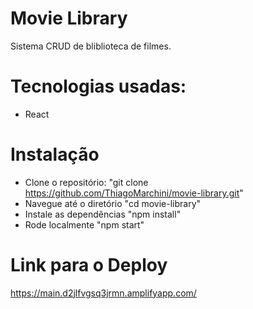 # Movie Library
Sistema CRUD de bliblioteca de filmes.

# Tecnologias usadas:
- React

# Instalação
- Clone o repositório: "git clone https://github.com/ThiagoMarchini/movie-library.git"
- Navegue até o diretório "cd movie-library"
- Instale as dependências "npm install"
- Rode localmente "npm start"

# Link para o Deploy
https://main.d2jlfvgsq3jrmn.amplifyapp.com/
